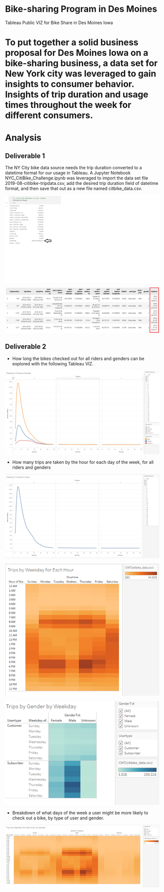 # Bike-sharing Program in Des Moines
Tableau Public VIZ for Bike Share in Des Moines Iowa
# To put together a solid business proposal for Des Moines Iowa on a bike-sharing business, a data set for New York city was leveraged to gain insights to consumer behavior.  Insights of trip duration and usage times throughout the week for different consumers.

# Analysis
## Deliverable 1 
The NY City bike data source needs the trip duration converted to a datetime format for our usage in Tableau.  A Jupyter Notebook NYC_CitiBike_Challenge.ipynb was leveraged to import the data set file 2019-08-citibike-tripdata.csv, add the desired trip duration field of datetime format, and then save that out as a new file named citbike_data.csv.

![alt text](https://github.com/jj2773/bikesharing/blob/main/deliverable1_tripduration_datetime.png)

![alt text](https://github.com/jj2773/bikesharing/blob/main/citibike_df_head_image.PNG)

## Deliverable 2
* How long the bikes checked out for all riders and genders can be explored with the following Tableau VIZ.

![alt text](https://github.com/jj2773/bikesharing/blob/main/deliv2_checkout_times_for_users_gender.PNG)

* How many trips are taken by the hour for each day of the week, for all riders and genders

![alt text](https://github.com/jj2773/bikesharing/blob/main/deliv2_checkout_times_for_users.PNG)

![alt text](https://github.com/jj2773/bikesharing/blob/main/deliv2_tripsbyweekday_byhr.PNG)

![alt text](https://github.com/jj2773/bikesharing/blob/main/deliv2_tripsbygender_byweekday.PNG)

* Breakdown of what days of the week a user might be more likely to check out a bike, by type of user and gender.

![alt text](https://github.com/jj2773/bikesharing/blob/main/deliv2_tripsbyweekday_byhr_bygender.PNG)